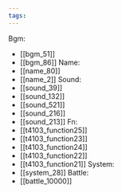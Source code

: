 ```yaml
---
tags:
---
```

Bgm:
- [[bgm_51]]
- [[bgm_86]]
Name:
- [[name_80]]
- [[name_2]]
Sound:
- [[sound_39]]
- [[sound_132]]
- [[sound_521]]
- [[sound_216]]
- [[sound_213]]
Fn:
- [[t4103_function25]]
- [[t4103_function23]]
- [[t4103_function24]]
- [[t4103_function22]]
- [[t4103_function21]]
System:
- [[system_28]]
Battle:
- [[battle_10000]]
